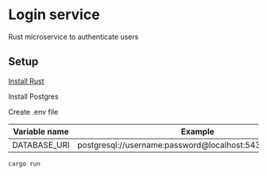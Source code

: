 # Login service
Rust microservice to authenticate users

## Setup
[Install Rust](https://www.rust-lang.org/tools/install)

Install Postgres

Create .env file

| Variable name | Example                                                     |
|---------------|-------------------------------------------------------------|
| DATABASE_URI  | postgresql://username:password@localhost:5432/login_service |


```
cargo run
```
